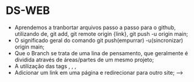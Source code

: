 # DS-WEB

- Aprendemos a tranbortar arquivos passo a passo para o github, utilizando de, git add, git remote origin {link}, git push -u origin main;
- O significado geral do comando git push(empurrar) -u(sincronizar) origin main;
- Que o Branch se trata de uma lina de pensamento, que geralmente é dividida através de áreas/partes de um mesmo projeto;
- A utilização das tags <a>, <tr>, <td>, <th>
- Adicionar um link em uma página e redirecionar para outro site;
-->
